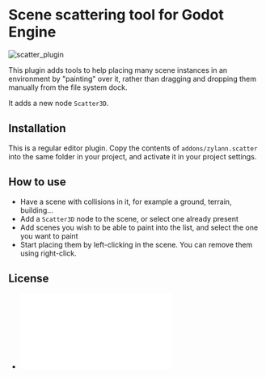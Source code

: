 Scene scattering tool for Godot Engine
=========================================

![scatter_plugin](https://user-images.githubusercontent.com/1311555/61177048-a3fd4100-a5c3-11e9-8771-8667465ce439.gif)

This plugin adds tools to help placing many scene instances in an environment by "painting" over it, rather than dragging and dropping them manually from the file system dock.

It adds a new node `Scatter3D`.


Installation
--------------

This is a regular editor plugin.
Copy the contents of `addons/zylann.scatter` into the same folder in your project, and activate it in your project settings.


How to use
--------------

- Have a scene with collisions in it, for example a ground, terrain, building...
- Add a `Scatter3D` node to the scene, or select one already present
- Add scenes you wish to be able to paint into the list, and select the one you want to paint
- Start placing them by left-clicking in the scene. You can remove them using right-click.


License
---------

- ![License file](addons/zylann.scatter/LICENSE.md)
